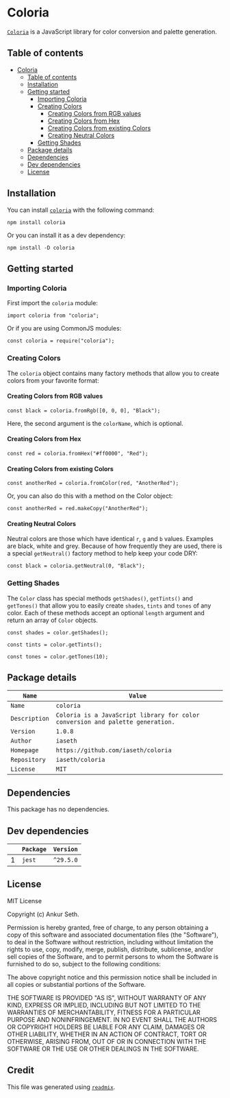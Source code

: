 
# Coloria
[`Coloria`](https://www.npmjs.com/package/coloria) is a JavaScript library for color conversion and palette generation.


## Table of contents
* [Coloria](#coloria)
    * [Table of contents](#table-of-contents)
    * [Installation](#installation)
    * [Getting started](#getting-started)
        * [Importing Coloria](#importing-coloria)
        * [Creating Colors](#creating-colors)
            * [Creating Colors from RGB values](#creating-colors-from-rgb-values)
            * [Creating Colors from Hex](#creating-colors-from-hex)
            * [Creating Colors from existing Colors](#creating-colors-from-existing-colors)
            * [Creating Neutral Colors](#creating-neutral-colors)
        * [Getting Shades](#getting-shades)
    * [Package details](#package-details)
    * [Dependencies](#dependencies)
    * [Dev dependencies](#dev-dependencies)
    * [License](#license)


## Installation
You can install [`coloria`](https://www.npmjs.com/package/coloria) with the following command:
```
npm install coloria
```
Or you can install it as a dev dependency:
```
npm install -D coloria
```


## Getting started

### Importing Coloria
First import the `coloria` module:
```
import coloria from "coloria";
```

Or if you are using CommonJS modules:
```
const coloria = require("coloria");
```

### Creating Colors
The `coloria` object contains many factory methods that allow you to create colors from your favorite format:

#### Creating Colors from RGB values
```
const black = coloria.fromRgb([0, 0, 0], "Black");
```
Here, the second argument is the `colorName`, which is optional.

#### Creating Colors from Hex
```
const red = coloria.fromHex("#ff0000", "Red");
```

#### Creating Colors from existing Colors
```
const anotherRed = coloria.fromColor(red, "AnotherRed");
```
Or, you can also do this with a method on the Color object:
```
const anotherRed = red.makeCopy("AnotherRed");
```

#### Creating Neutral Colors
Neutral colors are those which have identical `r`, `g` and `b` values.
Examples are black, white and grey.
Because of how frequently they are used, there is a special `getNeutral()` factory method to help keep your code DRY:
```
const black = coloria.getNeutral(0, "Black");
```


### Getting Shades
The `Color` class has special methods `getShades()`, `getTints()` and `getTones()` that allow you to easily create `shades`, `tints` and `tones` of any color.
Each of these methods accept an optional `length` argument and return an array of `Color` objects.
```
const shades = color.getShades();
```
```
const tints = color.getTints();
```
```
const tones = color.getTones(10);
```



## Package details
| `Name`        | `Value`                                                                        |
| ------------- | ------------------------------------------------------------------------------ |
| `Name`        | `coloria`                                                                      |
| `Description` | `Coloria is a JavaScript library for color conversion and palette generation.` |
| `Version`     | `1.0.8`                                                                        |
| `Author`      | `iaseth`                                                                       |
| `Homepage`    | `https://github.com/iaseth/coloria`                                            |
| `Repository`  | `iaseth/coloria`                                                               |
| `License`     | `MIT`                                                                          |



## Dependencies
This package has no dependencies.


## Dev dependencies
|     | `Package`   | `Version`   |
| --- | ----------- | ----------- |
| 1   | `jest`      | `^29.5.0`   |



## License
MIT License

Copyright (c) Ankur Seth.

Permission is hereby granted, free of charge, to any person obtaining a copy
of this software and associated documentation files (the "Software"), to deal
in the Software without restriction, including without limitation the rights
to use, copy, modify, merge, publish, distribute, sublicense, and/or sell
copies of the Software, and to permit persons to whom the Software is
furnished to do so, subject to the following conditions:

The above copyright notice and this permission notice shall be included in all
copies or substantial portions of the Software.

THE SOFTWARE IS PROVIDED "AS IS", WITHOUT WARRANTY OF ANY KIND, EXPRESS OR
IMPLIED, INCLUDING BUT NOT LIMITED TO THE WARRANTIES OF MERCHANTABILITY,
FITNESS FOR A PARTICULAR PURPOSE AND NONINFRINGEMENT. IN NO EVENT SHALL THE
AUTHORS OR COPYRIGHT HOLDERS BE LIABLE FOR ANY CLAIM, DAMAGES OR OTHER
LIABILITY, WHETHER IN AN ACTION OF CONTRACT, TORT OR OTHERWISE, ARISING FROM,
OUT OF OR IN CONNECTION WITH THE SOFTWARE OR THE USE OR OTHER DEALINGS IN THE
SOFTWARE.


## Credit

This file was generated using [`readmix`](https://github.com/iaseth/readmix).


